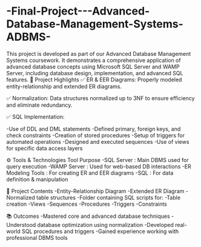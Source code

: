 # -Final-Project---Advanced-Database-Management-Systems-ADBMS-
This project is developed as part of our Advanced Database Management Systems coursework. It demonstrates a comprehensive application of advanced database concepts using Microsoft SQL Server and WAMP Server, including database design, implementation, and advanced SQL features.
📌 Project Highlights
✅ ER & EER Diagrams: Properly modeled entity-relationship and extended ER diagrams.

✅ Normalization: Data structures normalized up to 3NF to ensure efficiency and eliminate redundancy.

✅ SQL Implementation:

-Use of DDL and DML statements
-Defined primary, foreign keys, and check constraints
-Creation of stored procedures
-Setup of triggers for automated operations
-Designed and executed sequences
-Use of views for specific data access layers

⚙️ Tools & Technologies
Tool	Purpose
-SQL Server :	Main DBMS used for query execution
-WAMP Server	: Used for web-based DB interactions
-ER Modeling Tools :	For creating ER and EER diagrams
-SQL :	For data definition & manipulation

📂 Project Contents
-Entity-Relationship Diagram
-Extended ER Diagram
-Normalized table structures
-Folder containing SQL scripts for:
-Table creation
-Views
-Sequences
-Procedures
-Triggers
-Constraints

📚 Outcomes
-Mastered core and advanced database techniques
-Understood database optimization using normalization
-Developed real-world SQL procedures and triggers
-Gained experience working with professional DBMS tools
